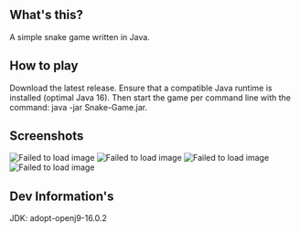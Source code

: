 ## What's this?
A simple snake game written in Java.

## How to play
Download the latest release. Ensure that a compatible Java runtime is installed (optimal Java 16). Then start the game per command line with the command: java -jar Snake-Game.jar.

## Screenshots
![Failed to load image](https://i.ibb.co/dmGC49N/mainMenu.png)
![Failed to load image](https://i.ibb.co/myT8L6w/game.png)
![Failed to load image](https://i.ibb.co/8gHbr3q/pause.png)
![Failed to load image](https://i.ibb.co/4T0ZMbj/gameOver.png)

## Dev Information's
JDK: adopt-openj9-16.0.2
